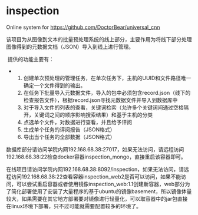 # inspection
Online system for https://github.com/DoctorBear/universal_cnn

​		该项目为从图像到文本的批量预处理系统的线上部分，主要作用为将线下部分处理图像得到的元数据文档（JSON）导入到线上进行管理。

​		提供的功能主要有：

  * 1. 创建单次预处理的管理任务，在单次任务下，主机的UUID和文件路径唯一确定一个文件得到的输出。
    2. 在任务下批量导入元数据文件，导入的包中必须包含record.json（线下的检查报告文件），根据record.json寻找元数据文件并导入到数据库中
    3. 对于导入文件的列表的查看，关键词检索（允许多个关键词间通过空格隔开，关键词之间的顺序影响搜索结果）和基于主机的分类
    4. 点选单个文件，对数据进行查看，并且给予评阅
    5. 生成单个任务的评阅报告（JSON格式）
    6. 导出当个任务的全部数据（JSON格式）

​        数据库部分请访问学院内网192.168.68.38:27017，如果无法访问，请远程访问192.168.68.38:22检查docker容器inspection_mongo，直接重启该容器即可。

​		在线项目请访问学院内网192.168.68.38:8092/inspection，如果无法访问，请远程访问192.168.68.38:22查看容器inspection_web2是否可以访问，如果不能访问，可以尝试重启容器或者使用镜像inspection_web:1.1创建新容器，web部分为了简化部署使用了安装了大量程序的基于ubuntu的镜像basement，所以镜像体量较大，如果需要在其它地方部署要对镜像进行轻量化，可以取容器中的jar包直接在linux环境下部署，只不过可能就需要配置较多的环境了。

